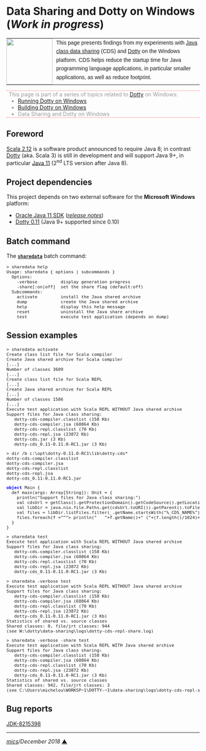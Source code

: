 # <span id="top">Data Sharing and Dotty on Windows</span> (*Work in progress*)

<table style="font-family:Helvetica,Arial;font-size:14px;line-height:1.6;">
  <tr>
  <td style="border:0;padding:0 10px 0 0;max-width:120px;">
    <a href="http://dotty.epfl.ch/"><img src="https://www.cakesolutions.net/hubfs/dotty.png" width="120"/></a>
  </td>
  <td style="border:0;padding:0;vertical-align:text-top;">
    This page presents findings from my experiments with <a href="https://docs.oracle.com/javase/8/docs/technotes/guides/vm/class-data-sharing.html">Java class data sharing</a> (CDS) and <a href="http://dotty.epfl.ch/">Dotty</a> on the Windows platform. CDS helps reduce the startup time for Java programming language applications, in particular smaller applications, as well as reduce footprint.
  </td>
  </tr>
</table>

<div style="margin:10px 0; padding:0 0 0 6px;border-top:2px dotted #ff9999;border-bottom:2px dotted #ff9999;color:#999999;">
<div>This page is part of a series of topics related to <a href="http://dotty.epfl.ch/">Dotty</a> on Windows:</div>
<ul style="padding:0p;margin:0;">
<li><a href="README.md">Running Dotty on Windows</a></li>
<li><a href="DRONE.md">Building Dotty on Windows</a></li>
<li>Data Sharing and Dotty on Windows</li>
</ul>
</div>

## Foreword

[Scala 2.12](https://www.scala-lang.org/download/) is a software product announced to require Java 8; in contrast [Dotty](http://dotty.epfl.ch/) (aka. Scala 3) is still in development and will support Java 9+, in particular [Java 11](https://www.oracle.com/technetwork/java/javase/downloads/jdk11-downloads-5066655.html) (2<sup>nd</sup> LTS version after Java 8).

## Project dependencies

This project depends on two external software for the **Microsoft Windows** platform:

- [Oracle Java 11 SDK](https://docs.oracle.com/en/java/javase/11/) ([*release notes*](https://www.oracle.com/technetwork/java/javase/11-0-1-relnotes-5032023.html))
- [Dotty 0.11](https://github.com/lampepfl/dotty/releases) (Java 9+ supported since 0.10)


## Batch command

The [**`sharedata`**](bin/sharedata.bat) batch command:

<pre style="font-size:80%;">
&gt; sharedata help
Usage: sharedata { options | subcommands }
  Options:
    -verbose         display generation progress
    -share[:on|off]  set the share flag (default:off)
  Subcommands:
    activate         install the Java shared archive
    dump             create the Java shared archive
    help             display this help message
    reset            uninstall the Java share archive
    test             execute test application (depends on dump)
</pre>

## Session examples

<pre style="font-size:80%;">
&gt; sharedata activate
Create class list file for Scala compiler
Create Java shared archive for Scala compiler
[...]
Number of classes 3609
[...]
Create class list file for Scala REPL
[...]
Create Java shared archive for Scala REPL
[...]
Number of classes 1586
[...]
Execute test application with Scala REPL WITHOUT Java shared archive
Support files for Java class sharing:
   dotty-cds-compiler.classlist (158 Kb)
   dotty-cds-compiler.jsa (60864 Kb)
   dotty-cds-repl.classlist (70 Kb)
   dotty-cds-repl.jsa (23872 Kb)
   dotty-cds.jar (3 Kb)
   dotty-cds_0.11-0.11.0-RC1.jar (3 Kb)
</pre>

<pre style="font-size:80%;">
&gt; dir /b c:\opt\dotty-0.11.0-RC1\lib\dotty-cds*
dotty-cds-compiler.classlist
dotty-cds-compiler.jsa
dotty-cds-repl.classlist
dotty-cds-repl.jsa
dotty-cds_0.11-0.11.0-RC1.jar
</pre>

<pre style="font-size:80%;">
<b style="color:blue;">object</b> Main {
  def main(args: Array[String]): Unit = {
    println("Support files for Java class sharing:")
    val cdsUrl = getClass().getProtectionDomain().getCodeSource().getLocation()
    val libDir = java.nio.file.Paths.get(cdsUrl.toURI()).getParent().toFile()
    val files = libDir.listFiles.filter(_.getName.startsWith("%_CDS_NAME%"))
    files.foreach(f =^^^> println("   "+f.getName()+" ("+(f.length()/1024)+" Kb)"))
  }
}
</pre>

<pre style="font-size:80%;">
&gt; sharedata test
Execute test application with Scala REPL WITHOUT Java shared archive
Support files for Java class sharing:
   dotty-cds-compiler.classlist (158 Kb)
   dotty-cds-compiler.jsa (60864 Kb)
   dotty-cds-repl.classlist (70 Kb)
   dotty-cds-repl.jsa (23872 Kb)
   dotty-cds_0.11-0.11.0-RC1.jar (3 Kb)
</pre>

<pre style="font-size:80%;">
&gt; sharedata -verbose test
Execute test application with Scala REPL WITHOUT Java shared archive
Support files for Java class sharing:
   dotty-cds-compiler.classlist (158 Kb)
   dotty-cds-compiler.jsa (60864 Kb)
   dotty-cds-repl.classlist (70 Kb)
   dotty-cds-repl.jsa (23872 Kb)
   dotty-cds_0.11-0.11.0-RC1.jar (3 Kb)
Statistics of shared vs. source classes
Shared classes: 0, file/jrt classes: 944
(see W:\dotty\data-sharing\logs\dotty-cds-repl-share.log)
</pre>

<pre style="font-size:80%;">
> sharedata -verbose -share test
Execute test application with Scala REPL WITH Java shared archive
Support files for Java class sharing:
   dotty-cds-compiler.classlist (158 Kb)
   dotty-cds-compiler.jsa (60864 Kb)
   dotty-cds-repl.classlist (70 Kb)
   dotty-cds-repl.jsa (23872 Kb)
   dotty-cds_0.11-0.11.0-RC1.jar (3 Kb)
Statistics of shared vs. source classes
Shared classes: 942, file/jrt classes: 3
(see C:\Users\michelou\WORKSP~1\DOTTY-~1\data-sharing\logs\dotty-cds-repl-share.log)
</pre>

## Bug reports

[JDK-8215398](https://bugs.java.com/bugdatabase/view_bug.do?bug_id=JDK-8215398)
***

*[mics](http://lampwww.epfl.ch/~michelou/)/December 2018* [**&#9650;**](#top)
